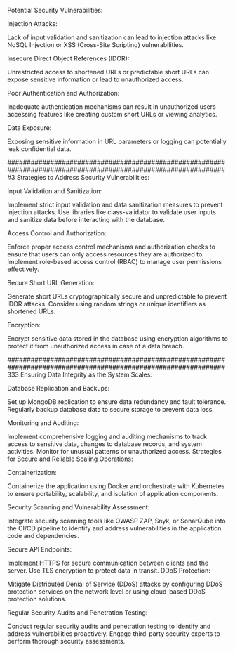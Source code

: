 
Potential Security Vulnerabilities:



Injection Attacks:



Lack of input validation and sanitization can lead to injection attacks like NoSQL Injection or XSS (Cross-Site Scripting) vulnerabilities.


Insecure Direct Object References (IDOR):

Unrestricted access to shortened URLs or predictable short URLs can expose sensitive information or lead to unauthorized access.


Poor Authentication and Authorization:

Inadequate authentication mechanisms can result in unauthorized users accessing features like creating custom short URLs or viewing analytics.



Data Exposure:


Exposing sensitive information in URL parameters or logging can potentially leak confidential data.




#################################################################################################################3
Strategies to Address Security Vulnerabilities:

Input Validation and Sanitization:

Implement strict input validation and data sanitization measures to prevent injection attacks. Use libraries like class-validator to validate user inputs and sanitize data before interacting with the database.



Access Control and Authorization:

Enforce proper access control mechanisms and authorization checks to ensure that users can only access resources they are authorized to. Implement role-based access control (RBAC) to manage user permissions effectively.



Secure Short URL Generation:

Generate short URLs cryptographically secure and unpredictable to prevent IDOR attacks. Consider using random strings or unique identifiers as shortened URLs.



Encryption:

Encrypt sensitive data stored in the database using encryption algorithms to protect it from unauthorized access in case of a data breach.


################################################################################################################333
Ensuring Data Integrity as the System Scales:



Database Replication and Backups:



Set up MongoDB replication to ensure data redundancy and fault tolerance. Regularly backup database data to secure storage to prevent data loss.




Monitoring and Auditing:



Implement comprehensive logging and auditing mechanisms to track access to sensitive data, changes to database records, and system activities. Monitor for unusual patterns or unauthorized access.
Strategies for Secure and Reliable Scaling Operations:

Containerization:

Containerize the application using Docker and orchestrate with Kubernetes to ensure portability, scalability, and isolation of application components.



Security Scanning and Vulnerability Assessment:




Integrate security scanning tools like OWASP ZAP, Snyk, or SonarQube into the CI/CD pipeline to identify and address vulnerabilities in the application code and dependencies.


Secure API Endpoints:

Implement HTTPS for secure communication between clients and the server. Use TLS encryption to protect data in transit.
DDoS Protection:




Mitigate Distributed Denial of Service (DDoS) attacks by configuring DDoS protection services on the network level or using cloud-based DDoS protection solutions.




Regular Security Audits and Penetration Testing:

Conduct regular security audits and penetration testing to identify and address vulnerabilities proactively. Engage third-party security experts to perform thorough security assessments.